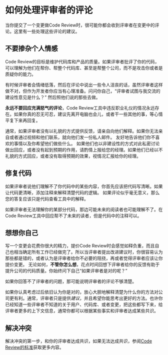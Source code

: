 # 如何处理评审者的评论 

当你提交了一个变更做Code Review时，很可能你都会收到评审者在变更中的评论。这里有一些处理这些评论的建议。 

## 不要掺杂个人情感 

Code Review的目标是维护代码库和产品的质量。如果评审者批评了你的代码，可以理解为他们在帮你、帮整个代码库、甚至是帮整个公司，而不是攻击你或者是质疑你的能力。 

有时候评审者会情绪低落，然后在评论中说出一些令人沮丧的话，虽然评审者这样做不对，但作为开发者你应当有心理准备。问问你自己，“评审者试图与我交流的建设性意见是什么？” 然后照他们说的那些去做。  

**永远不要回应充满怒气的评论**，Code Review工具中违反职业礼仪的情况永远存在。如果你真的忍无可忍，建议先离开电脑也会儿，或者干一些其他的事，等心情平复下来再回复。  
 
通常，如果评审者没有以礼貌的方式提供反馈，请亲自向他们解释。如果你无法亲自或者通过视频和他们联系，就向他们发一份私人邮件。 友好地告诉他们你不喜欢的事情以及你希望他们做些什么。 如果他们也以非建设性的方式对此私密讨论做出回应，或者没有起到预期的作用，请酌情上报给您的经理。如果他们已经以不礼貌的方式回应，或者没有取得预期的效果，视情况汇报给你的经理。  

## 修复代码 

如果评审者说他们理解不了你代码中的某些内容，你首先应该把代码写清晰。如果让代码更清晰，添加注释来解释清楚代码的逻辑。 如果评论似乎毫无意义，那么您的答复应该只是代码查看工具中的解释。

如果评审者无法理解你的某部分代码，那边可能未来的阅读者也可能理解不了。在Code Review工具中回应帮不了未来的读者，但是代码中的注释可以。  

## 想想你自己 

写一个变更会花费你很大的精力，提价Code Review时会感觉如释负重，而且自己也相当确定所有工作已经做完了。所以当评审者提出改进建议时，你很容易认为那些都是错的，或者认为是评审者给你不必要的阻挠，再或者觉得评审者应该让你提价变更。 无论如何，**不管你怎么想**，花点时间回想下评审者给你的反馈有助于提升公司的代码质量。你始终问下自己“如果评审者是对的呢？”  

如果你回答不了评审者的问题，那可能说明评审者的评论不够清楚。 

如果你认真考虑过后依旧认为你是对的，放心大胆地解释清楚为什么你的方法对公司更有利。通常，评审者只是提供*建议*，并且希望你能思考出更好的方法。也许你已经知道一些评审者不知道的关于用户、代码库、或者变更，把这些都写下来，给评审者更多的上下文信息，通常你都可以根据某些事实和评审者达成某些共识。  

## 解决冲突 

解决冲突的第一步，和你的评审者达成共识，如果无法达成共识，参阅[Code Review的标准](../reviewer/standard.md)获取更多内容。 

